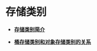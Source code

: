 # 存储类别<a name="zh-cn_topic_0066088808"></a>

-   **[存储类别简介](存储类别简介.md)**  

-   **[桶存储类别和对象存储类别的关系](桶存储类别和对象存储类别的关系.md)**  


